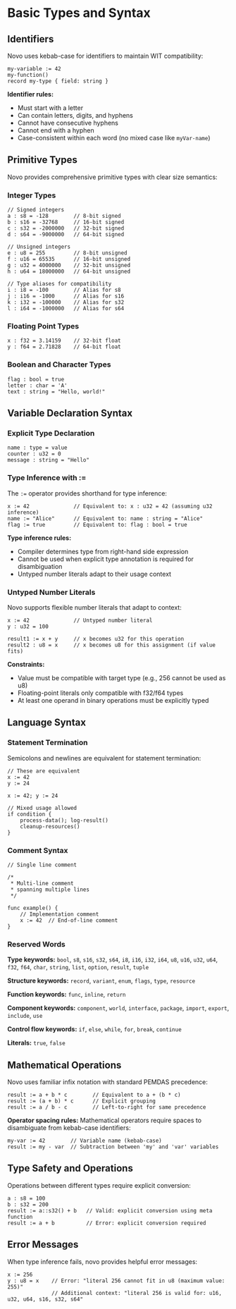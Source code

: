 # Basic Types and Syntax

## Identifiers

Novo uses kebab-case for identifiers to maintain WIT compatibility:

```novo
my-variable := 42
my-function()
record my-type { field: string }
```

**Identifier rules:**
- Must start with a letter
- Can contain letters, digits, and hyphens
- Cannot have consecutive hyphens
- Cannot end with a hyphen
- Case-consistent within each word (no mixed case like `myVar-name`)

## Primitive Types

Novo provides comprehensive primitive types with clear size semantics:

### Integer Types

```novo
// Signed integers
a : s8 = -128        // 8-bit signed
b : s16 = -32768     // 16-bit signed
c : s32 = -2000000   // 32-bit signed
d : s64 = -9000000   // 64-bit signed

// Unsigned integers
e : u8 = 255         // 8-bit unsigned
f : u16 = 65535      // 16-bit unsigned
g : u32 = 4000000    // 32-bit unsigned
h : u64 = 18000000   // 64-bit unsigned

// Type aliases for compatibility
i : i8 = -100        // Alias for s8
j : i16 = -1000      // Alias for s16
k : i32 = -100000    // Alias for s32
l : i64 = -1000000   // Alias for s64
```

### Floating Point Types

```novo
x : f32 = 3.14159    // 32-bit float
y : f64 = 2.71828    // 64-bit float
```

### Boolean and Character Types

```novo
flag : bool = true
letter : char = 'A'
text : string = "Hello, world!"
```

## Variable Declaration Syntax

### Explicit Type Declaration

```novo
name : type = value
counter : u32 = 0
message : string = "Hello"
```

### Type Inference with :=

The `:=` operator provides shorthand for type inference:

```novo
x := 42              // Equivalent to: x : u32 = 42 (assuming u32 inference)
name := "Alice"      // Equivalent to: name : string = "Alice"
flag := true         // Equivalent to: flag : bool = true
```

**Type inference rules:**
- Compiler determines type from right-hand side expression
- Cannot be used when explicit type annotation is required for disambiguation
- Untyped number literals adapt to their usage context

### Untyped Number Literals

Novo supports flexible number literals that adapt to context:

```novo
x := 42              // Untyped number literal
y : u32 = 100

result1 := x + y     // x becomes u32 for this operation
result2 : u8 = x     // x becomes u8 for this assignment (if value fits)
```

**Constraints:**
- Value must be compatible with target type (e.g., 256 cannot be used as u8)
- Floating-point literals only compatible with f32/f64 types
- At least one operand in binary operations must be explicitly typed

## Language Syntax

### Statement Termination

Semicolons and newlines are equivalent for statement termination:

```novo
// These are equivalent
x := 42
y := 24

x := 42; y := 24

// Mixed usage allowed
if condition {
    process-data(); log-result()
    cleanup-resources()
}
```

### Comment Syntax

```novo
// Single line comment

/*
 * Multi-line comment
 * spanning multiple lines
 */

func example() {
    // Implementation comment
    x := 42  // End-of-line comment
}
```

### Reserved Words

**Type keywords:** `bool`, `s8`, `s16`, `s32`, `s64`, `i8`, `i16`, `i32`, `i64`, `u8`, `u16`, `u32`, `u64`, `f32`, `f64`, `char`, `string`, `list`, `option`, `result`, `tuple`

**Structure keywords:** `record`, `variant`, `enum`, `flags`, `type`, `resource`

**Function keywords:** `func`, `inline`, `return`

**Component keywords:** `component`, `world`, `interface`, `package`, `import`, `export`, `include`, `use`

**Control flow keywords:** `if`, `else`, `while`, `for`, `break`, `continue`

**Literals:** `true`, `false`

## Mathematical Operations

Novo uses familiar infix notation with standard PEMDAS precedence:

```novo
result := a + b * c        // Equivalent to a + (b * c)
result := (a + b) * c      // Explicit grouping
result := a / b - c        // Left-to-right for same precedence
```

**Operator spacing rules:**
Mathematical operators require spaces to disambiguate from kebab-case identifiers:

```novo
my-var := 42        // Variable name (kebab-case)
result := my - var  // Subtraction between 'my' and 'var' variables
```

## Type Safety and Operations

Operations between different types require explicit conversion:

```novo
a : s8 = 100
b : s32 = 200
result := a::s32() + b   // Valid: explicit conversion using meta function
result := a + b          // Error: explicit conversion required
```

## Error Messages

When type inference fails, novo provides helpful error messages:

```novo
x := 256
y : u8 = x    // Error: "literal 256 cannot fit in u8 (maximum value: 255)"
              // Additional context: "literal 256 is valid for: u16, u32, u64, s16, s32, s64"
```
